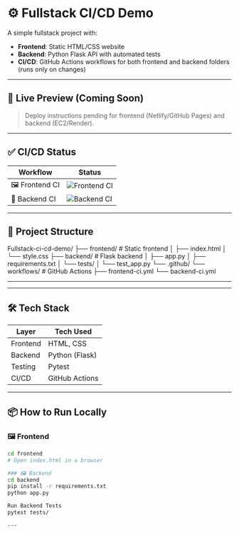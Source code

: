 # ⚙️ Fullstack CI/CD Demo

A simple fullstack project with:

- **Frontend**: Static HTML/CSS website
- **Backend**: Python Flask API with automated tests
- **CI/CD**: GitHub Actions workflows for both frontend and backend folders (runs only on changes)

---

## 🚀 Live Preview (Coming Soon)

> Deploy instructions pending for frontend (Netlify/GitHub Pages) and backend (EC2/Render).

---

## ✅ CI/CD Status

| Workflow | Status |
|----------|--------|
| 🖼 Frontend CI | ![Frontend CI](https://github.com/Namangit008/Fullstack-ci-cd-demo/actions/workflows/frontend-ci.yml/badge.svg) |
| 🔧 Backend CI | ![Backend CI](https://github.com/Namangit008/Fullstack-ci-cd-demo/actions/workflows/backend-ci.yml/badge.svg) |

---

## 🧩 Project Structure

Fullstack-ci-cd-demo/
├── frontend/ # Static frontend
│ ├── index.html
│ └── style.css
├── backend/ # Flask backend
│ ├── app.py
│ ├── requirements.txt
│ └── tests/
│ └── test_app.py
└── .github/
└── workflows/ # GitHub Actions
├── frontend-ci.yml
└── backend-ci.yml

---


---

## 🛠 Tech Stack

| Layer     | Tech Used        |
|-----------|------------------|
| Frontend  | HTML, CSS        |
| Backend   | Python (Flask)   |
| Testing   | Pytest           |
| CI/CD     | GitHub Actions   |

---

## 📦 How to Run Locally

### 🖼 Frontend

```bash
cd frontend
# Open index.html in a browser

### 🖼 Backend
cd backend
pip install -r requirements.txt
python app.py

Run Backend Tests
pytest tests/

---





